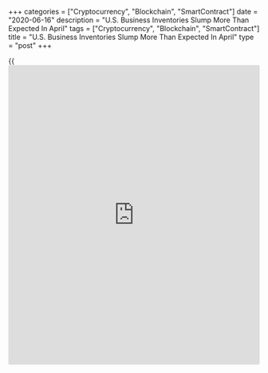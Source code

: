 +++
categories = ["Cryptocurrency", "Blockchain", "SmartContract"]
date = "2020-06-16"
description = "U.S. Business Inventories Slump More Than Expected In April"
tags = ["Cryptocurrency", "Blockchain", "SmartContract"]
title = "U.S. Business Inventories Slump More Than Expected In April"
type = "post"
+++

{{<iframe id="large-banner" src="https://www.bounty.group/#slide=26.0" width="100%" height="600" scrolling="no" style="border: 0px solid rgb(216, 221, 230); border-radius: 3px;">}}

A report released by the Commerce Department on Tuesday showed a bigger
than expected decrease in U.S. [business][1] inventories in the month of
April.

The Commerce Department said business inventories tumbled by 1.3 percent
in April after falling by a revised 0.3 percent in March.

Economists had expected business inventories to decrease by 0.8 percent
compared to the 0.2 percent dip originally reported for the previous
month.

The bigger than expected decrease reflected a sharp pullback in retail
inventories, which plunged by 3.7 percent in April after jumping by 1.1
percent in March.

Manufacturing inventories also fell by 0.4 percent in April after
slumping by 1.1 percent in March, while wholesale inventories rose by
0.3 percent after tumbling by 1.1 percent.

The report also showed business sales plummeted by 14.4 percent in April
following a 5.2 percent nosedive in the previous month.

Wholesale sales plunged by 16.9 percent, while manufacturing and retail
sales cratered by 13.5 percent and 12.7 percent, respectively.

With sales falling by much more than inventories, the total business
inventories/sales ratio spiked to 1.67 in April from 1.45 in March.

For comments and feedback [contact](https://www.playgroundfx.com/contact/): editorial@rtt[news](https://www.letsplayfx.com/blog/forex-news-website/).com

[Business News][1]

   1. www.rtt[news](https://www.letsplayfx.com/blog/forex-news-website/).com/Content/Business.aspx